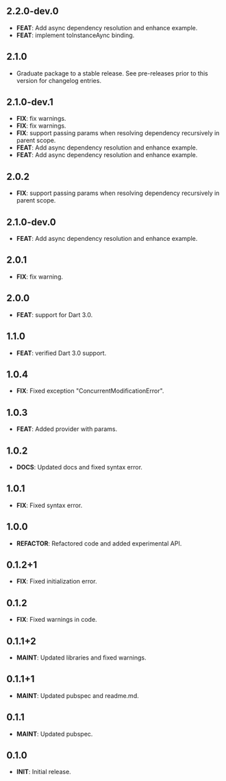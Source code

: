 ## 2.2.0-dev.0

 - **FEAT**: Add async dependency resolution and enhance example.
 - **FEAT**: implement toInstanceAync binding.

## 2.1.0

 - Graduate package to a stable release. See pre-releases prior to this version for changelog entries.

## 2.1.0-dev.1

 - **FIX**: fix warnings.
 - **FIX**: fix warnings.
 - **FIX**: support passing params when resolving dependency recursively in parent scope.
 - **FEAT**: Add async dependency resolution and enhance example.
 - **FEAT**: Add async dependency resolution and enhance example.

## 2.0.2
- **FIX**: support passing params when resolving dependency recursively in parent scope.

## 2.1.0-dev.0

 - **FEAT**: Add async dependency resolution and enhance example.

## 2.0.1
- **FIX**: fix warning.

## 2.0.0
- **FEAT**: support for Dart 3.0.

## 1.1.0
- **FEAT**: verified Dart 3.0 support.

## 1.0.4
- **FIX**: Fixed exception "ConcurrentModificationError".

## 1.0.3
- **FEAT**: Added provider with params.

## 1.0.2
- **DOCS**: Updated docs and fixed syntax error.

## 1.0.1
- **FIX**: Fixed syntax error.

## 1.0.0
- **REFACTOR**: Refactored code and added experimental API.

## 0.1.2+1
- **FIX**: Fixed initialization error.

## 0.1.2
- **FIX**: Fixed warnings in code.

## 0.1.1+2
- **MAINT**: Updated libraries and fixed warnings.

## 0.1.1+1
- **MAINT**: Updated pubspec and readme.md.

## 0.1.1
- **MAINT**: Updated pubspec.

## 0.1.0
- **INIT**: Initial release.
